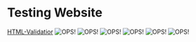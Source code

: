 # **Testing Website**

[HTML-Validatior](https://validator.w3.org/)
    <img src="html-vali-about.png" alt="OPS!">
    <img src="html-vali-contact.png" alt="OPS!">
    <img src="html-vali-cv.png" alt="OPS!"> 
    <img src="html-vali-index.png" alt="OPS!">
     <img src="html-vali-portfolio.png" alt="OPS!">
     <img src="html-vali-rz.png" alt="OPS!">
